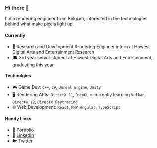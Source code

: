 ### Hi there 👋

I'm a rendering engineer from Belgium, interested in the technologies behind what make pixels light up.



#### Currently

- 🏢 Research and Development Rendering Engineer intern at Howest Digital Arts and Entertainment Research
- 🎓 3rd year senior student at Howest Digital Arts and Entertainment, graduating this year.

<!--
#### Previously

- add items here

-->

#### Technolgies

- 🎮 Game Dev: `C++`, `C#`, `Unreal Engine`, `Unity`
- 🖥 Rendering APIs: `DirectX 11`, `OpenGL`  •  currently learning `Vulkan`, `DirectX 12`, `DirectX Raytracing`
- 🌐 Web Development: `React`, `PHP`, `Angular`, `TypeScript`


#### Handy Links

- 🧑 [Portfolio](https://seppedekeyser.be)
- 🔗 [LinkedIn](https://www.linkedin.com/in/seppe-dekeyser)
- 🐦 [Twitter](https://twitter.com/SeppahBaws)
